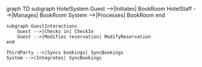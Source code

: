 graph TD
    subgraph HotelSystem
        Guest -->|Initiates| BookRoom
        HotelStaff -->|Manages| BookRoom
        System -->|Processes| BookRoom
    end
    
    subgraph GuestInteractions
        Guest -->|Checks in| CheckIn
        Guest -->|Modifies reservation| ModifyReservation
    end
    
    ThirdParty -->|Syncs bookings| SyncBookings
    System -->|Integrates| SyncBookings



